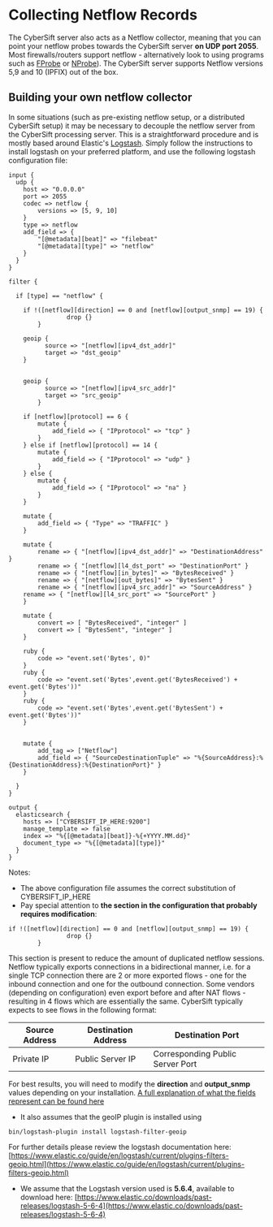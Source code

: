 # Collecting Netflow Records

The CyberSift server also acts as a Netflow collector, meaning that you can point your netflow probes towards the CyberSift server **on UDP port 2055**. Most firewalls/routers support netflow - alternatively look to using programs such as [FProbe](http://fprobe.sourceforge.net/) or [NProbe](http://www.ntop.org/products/netflow/nprobe/)). The CyberSift server supports Netflow versions 5,9 and 10 (IPFIX) out of the box.

## Building your own netflow collector

In some situations (such as pre-existing netflow setup, or a distributed CyberSift setup) it may be necessary to decouple the netflow server from the CyberSift processing server. This is a straightforward procedure and is mostly based around Elastic's [Logstash](https://www.elastic.co/products/logstash). Simply follow the instructions to install logstash on your preferred platform, and use the following logstash configuration file:

```
input {
  udp {
    host => "0.0.0.0"
    port => 2055
    codec => netflow {
        versions => [5, 9, 10]
    }
    type => netflow
    add_field => {
        "[@metadata][beat]" => "filebeat"
        "[@metadata][type]" => "netflow"
    }
  }
}

filter {

  if [type] == "netflow" {
  
    if !([netflow][direction] == 0 and [netflow][output_snmp] == 19) {
                drop {}
        }

    geoip {
    	  source => "[netflow][ipv4_dst_addr]"
	      target => "dst_geoip"
	}


	geoip {
          source => "[netflow][ipv4_src_addr]"
          target => "src_geoip"
        }

    if [netflow][protocol] == 6 {
		mutate {
		    add_field => { "IPprotocol" => "tcp" }
		}
	} else if [netflow][protocol] == 14 {
		mutate {
		    add_field => { "IPprotocol" => "udp" }
		}
	} else {
		mutate {
		    add_field => { "IPprotocol" => "na" }
		}
	}

    mutate {
	    add_field => { "Type" => "TRAFFIC" }
	}

    mutate {
        rename => { "[netflow][ipv4_dst_addr]" => "DestinationAddress" }
        rename => { "[netflow][l4_dst_port" => "DestinationPort" }
        rename => { "[netflow][in_bytes]" => "BytesReceived" }
        rename => { "[netflow][out_bytes]" => "BytesSent" }
        rename => { "[netflow][ipv4_src_addr]" => "SourceAddress" }
	rename => { "[netflow][l4_src_port" => "SourcePort" }
    }

    mutate {
        convert => [ "BytesReceived", "integer" ]
        convert => [ "BytesSent", "integer" ]
    }

    ruby {
        code => "event.set('Bytes', 0)"
    }
    ruby {
        code => "event.set('Bytes',event.get('BytesReceived') + event.get('Bytes'))"
    }
    ruby {
        code => "event.set('Bytes',event.get('BytesSent') + event.get('Bytes'))"
    }


    mutate {
	    add_tag => ["Netflow"]
	    add_field => { "SourceDestinationTuple" => "%{SourceAddress}:%{DestinationAddress}:%{DestinationPort}" }
	}

  }
}

output {
  elasticsearch {
    hosts => ["CYBERSIFT_IP_HERE:9200"]
    manage_template => false
    index => "%{[@metadata][beat]}-%{+YYYY.MM.dd}"
    document_type => "%{[@metadata][type]}"
  }
}
```

Notes:
- The above configuration file assumes the correct substitution of CYBERSIFT_IP_HERE
- Pay special attention to **the section in the configuration that probably requires modification**:

```
if !([netflow][direction] == 0 and [netflow][output_snmp] == 19) {
                drop {}
        }
```
This section is present to reduce the amount of duplicated netflow sessions. Netflow typically exports connections in a bidirectional manner, i.e. for a single TCP connection there are 2 or more exported flows - one for the inbound connection and one for the outbound connection. Some vendors (depending on configuration) even export before and after NAT flows - resulting in 4 flows which are essentially the same. CyberSift typically expects to see flows in the following format:

Source Address | Destination Address | Destination Port 
-- | -- | --
Private IP | Public Server IP | Corresponding Public Server Port 

For best results, you will need to modify the **direction** and **output_snmp** values depending on your installation. [A full explanation of what the fields represent can be found here](https://www.cisco.com/en/US/technologies/tk648/tk362/technologies_white_paper09186a00800a3db9.html)


- It also assumes that the geoIP plugin is installed using 

```
bin/logstash-plugin install logstash-filter-geoip
```
For further details please review the logstash documentation here: [https://www.elastic.co/guide/en/logstash/current/plugins-filters-geoip.html](https://www.elastic.co/guide/en/logstash/current/plugins-filters-geoip.html)

- We assume that the Logstash version used is **5.6.4**, available to download here:
[https://www.elastic.co/downloads/past-releases/logstash-5-6-4](https://www.elastic.co/downloads/past-releases/logstash-5-6-4)
